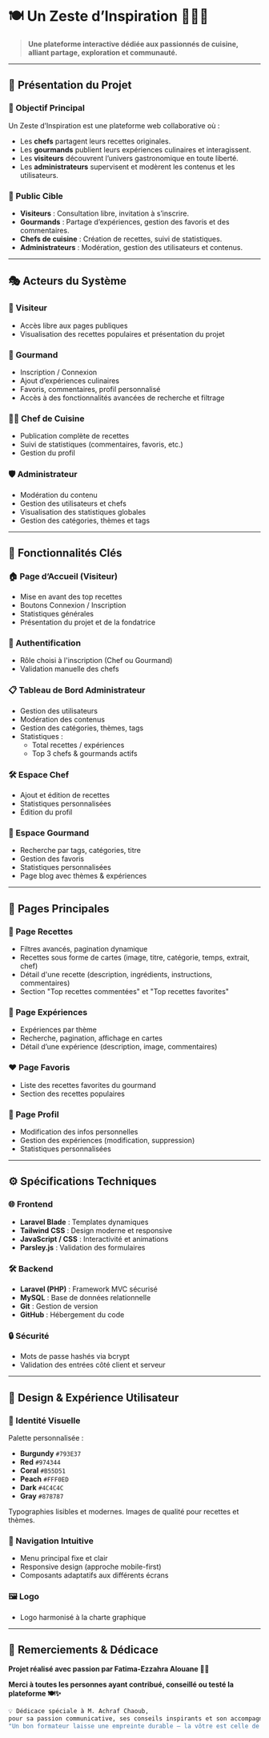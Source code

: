 # 🍽️ Un Zeste d’Inspiration 👩‍🍳✨

> **Une plateforme interactive dédiée aux passionnés de cuisine, alliant partage, exploration et communauté.**

---

## 📌 Présentation du Projet

### 🎯 Objectif Principal

Un Zeste d’Inspiration est une plateforme web collaborative où :
- Les **chefs** partagent leurs recettes originales.
- Les **gourmands** publient leurs expériences culinaires et interagissent.
- Les **visiteurs** découvrent l’univers gastronomique en toute liberté.
- Les **administrateurs** supervisent et modèrent les contenus et les utilisateurs.

### 👥 Public Cible
- **Visiteurs** : Consultation libre, invitation à s’inscrire.
- **Gourmands** : Partage d’expériences, gestion des favoris et des commentaires.
- **Chefs de cuisine** : Création de recettes, suivi de statistiques.
- **Administrateurs** : Modération, gestion des utilisateurs et contenus.

---

## 🎭 Acteurs du Système

### 👀 Visiteur
- Accès libre aux pages publiques
- Visualisation des recettes populaires et présentation du projet

### 👤 Gourmand
- Inscription / Connexion
- Ajout d’expériences culinaires
- Favoris, commentaires, profil personnalisé
- Accès à des fonctionnalités avancées de recherche et filtrage

### 👨‍🍳 Chef de Cuisine
- Publication complète de recettes
- Suivi de statistiques (commentaires, favoris, etc.)
- Gestion du profil

### 🛡️ Administrateur
- Modération du contenu
- Gestion des utilisateurs et chefs
- Visualisation des statistiques globales
- Gestion des catégories, thèmes et tags

---

## 🚀 Fonctionnalités Clés

### 🏠 Page d’Accueil (Visiteur)
- Mise en avant des top recettes
- Boutons Connexion / Inscription
- Statistiques générales
- Présentation du projet et de la fondatrice

### 🔐 Authentification
- Rôle choisi à l'inscription (Chef ou Gourmand)
- Validation manuelle des chefs

### 📋 Tableau de Bord Administrateur
- Gestion des utilisateurs
- Modération des contenus
- Gestion des catégories, thèmes, tags
- Statistiques :
  - Total recettes / expériences
  - Top 3 chefs & gourmands actifs

### 🛠️ Espace Chef
- Ajout et édition de recettes
- Statistiques personnalisées
- Édition du profil

### 🎉 Espace Gourmand
- Recherche par tags, catégories, titre
- Gestion des favoris
- Statistiques personnalisées
- Page blog avec thèmes & expériences

---

## 📄 Pages Principales

### 🍲 Page Recettes
- Filtres avancés, pagination dynamique
- Recettes sous forme de cartes (image, titre, catégorie, temps, extrait, chef)
- Détail d'une recette (description, ingrédients, instructions, commentaires)
- Section "Top recettes commentées" et "Top recettes favorites"

### 📝 Page Expériences
- Expériences par thème
- Recherche, pagination, affichage en cartes
- Détail d’une expérience (description, image, commentaires)

### ❤️ Page Favoris
- Liste des recettes favorites du gourmand
- Section des recettes populaires

### 👤 Page Profil
- Modification des infos personnelles
- Gestion des expériences (modification, suppression)
- Statistiques personnalisées

---

## ⚙️ Spécifications Techniques

### 🌐 Frontend
- **Laravel Blade** : Templates dynamiques
- **Tailwind CSS** : Design moderne et responsive
- **JavaScript / CSS** : Interactivité et animations
- **Parsley.js** : Validation des formulaires

### 🛠️ Backend
- **Laravel (PHP)** : Framework MVC sécurisé
- **MySQL** : Base de données relationnelle
- **Git** : Gestion de version
- **GitHub** : Hébergement du code

### 🔒 Sécurité
- Mots de passe hashés via bcrypt
- Validation des entrées côté client et serveur

---

## 🎨 Design & Expérience Utilisateur

### 🌈 Identité Visuelle
Palette personnalisée :
- **Burgundy** `#793E37`
- **Red** `#974344`
- **Coral** `#B55D51`
- **Peach** `#FFF0ED`
- **Dark** `#4C4C4C`
- **Gray** `#878787`

Typographies lisibles et modernes. Images de qualité pour recettes et thèmes.

### 🧭 Navigation Intuitive
- Menu principal fixe et clair
- Responsive design (approche mobile-first)
- Composants adaptatifs aux différents écrans

### 🖼️ Logo
- Logo harmonisé à la charte graphique

---

## 🙌 Remerciements & Dédicace

**Projet réalisé avec passion par Fatima-Ezzahra Alouane 👩‍💻**

**Merci à toutes les personnes ayant contribué, conseillé ou testé la plateforme 🍽️✨**

```bash
💡 Dédicace spéciale à M. Achraf Chaoub,
pour sa passion communicative, ses conseils inspirants et son accompagnement bienveillant tout au long de cette belle aventure d’apprentissage. 🙌
"Un bon formateur laisse une empreinte durable — la vôtre est celle de la passion et de l’excellence." 💫
